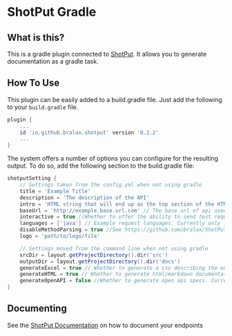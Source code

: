 # ShotPut Gradle
## What is this?
This is a gradle plugin connected to [ShotPut](https://github.com/bralax/ShotPut). It allows you to generate documentation as a gradle task.

## How To Use
This plugin can be easily added to a build.gradle file.
Just add the following to your `build.gradle` file.
```GROOVY
plugin {
    ...
    id 'io.github.bralax.shotput' version '0.2.2'
    ...
}
```

The system offers a number of options you can configure for the resulting output.
To do so, add the following section to the build.gradle file:
```GROOVY
shotputSetting {
    // Settings taken from the config.yml when not using gradle
    title = 'Example Title'
    description = 'The description of the API'
    intro = 'HTML string that will end up as the top section of the HTML documentation'
    baseUrl = 'http://example.base.url.com' // The base url of api used for example endpoints
    interactive = true //Whether to offer the ability to send test requests
    languages = ['java'] // Example request languages. Currently only java (unirest) is supported
    disableMethodParsing = true //See https://github.com/bralax/ShotPut#disable-method-parsing for information on this setting
    logo = 'path/to/logo/file'

    // Settings moved from the command line when not using gradle
    srcDir = layout.getProjectDirectory().dir('src')
    outputDir = layout.getProjectDirectory().dir('docs')
    generateExcel = true // Whether to generate a csv describing the endpoints
    generateHTML = true // Whether to generate html/markdown documentation
    generateOpenAPI = false //Whether to generate open api specs. Currently experimental
}
```

## Documenting
See the [ShotPut Documentation](https://github.com/bralax/ShotPut) on how to document your endpoints